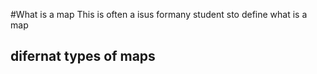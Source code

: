 #What is a map
This is often a isus formany student sto define what is a map 
## difernat types of maps
